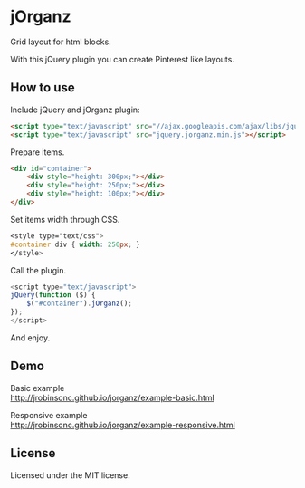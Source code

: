 # jOrganz

Grid layout for html blocks.

With this jQuery plugin you can create Pinterest like layouts.

## How to use

Include jQuery and jOrganz plugin:

```html
<script type="text/javascript" src="//ajax.googleapis.com/ajax/libs/jquery/1.10.1/jquery.min.js"></script>  
<script type="text/javascript" src="jquery.jorganz.min.js"></script>
```

Prepare items.

```html
<div id="container">
    <div style="height: 300px;"></div>
    <div style="height: 250px;"></div>
    <div style="height: 100px;"></div>
</div>
```

Set items width through CSS.

```css
<style type="text/css">
#container div { width: 250px; }
</style>
```

Call the plugin.

```javascript
<script type="text/javascript">
jQuery(function ($) {
    $("#container").jOrganz();
});
</script>
```

And enjoy.

## Demo

Basic example  
http://jrobinsonc.github.io/jorganz/example-basic.html

Responsive example  
http://jrobinsonc.github.io/jorganz/example-responsive.html

## License

Licensed under the MIT license.